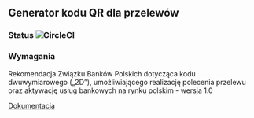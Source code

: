 ## Generator kodu QR dla przelewów

### Status ![CircleCI](https://circleci.com/gh/mateuszjanczak/payment-qr-code.svg?style=svg&circle-token=d4addbd70fd7d6ee51387795587db6a1505da19e)

### Wymagania
Rekomendacja Związku Banków Polskich dotycząca kodu dwuwymiarowego („2D”), umożliwiającego realizację polecenia przelewu oraz aktywację usług bankowych na rynku polskim - wersja 1.0

[Dokumentacja](https://zbp.pl/getmedia/1d7fef90-d193-4a2d-a1c3-ffdf1b0e0649/2013-12-03_-_Rekomendacja_-_Standard_2D)
